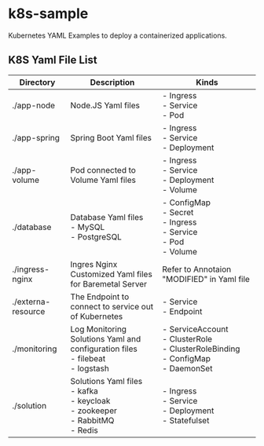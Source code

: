 # k8s-sample
Kubernetes YAML Examples to deploy a containerized applications.

## K8S Yaml File List
| Directory             | Description                                                           | Kinds                                                                 |
| ---------             | -----------                                                           | -----------                                                           |
| ./app-node            | Node.JS Yaml files                                                    | - Ingress<br/>- Service<br/>- Pod                                                 |
| ./app-spring          | Spring Boot Yaml files                                                | - Ingress<br/>- Service<br/>- Deployment                                          |
| ./app-volume          | Pod connected to Volume Yaml files                                    | - Ingress<br/>- Service<br/>- Deployment<br/>- Volume                                  |
| ./database            | Database Yaml files<br />- MySQL<br />- PostgreSQL                                | - ConfigMap<br/>- Secret<br/>- Ingress<br/>- Service<br/>- Pod<br/>- Volume                      |
| ./ingress-nginx    | Ingres Nginx Customized Yaml files for Baremetal Server                   | Refer to Annotaion "MODIFIED" in Yaml file                                                     |
| ./externa-resource    | The Endpoint to connect to service out of Kubernetes                  | - Service<br/>- Endpoint                                                     |
| ./monitoring          | Log Monitoring Solutions Yaml and configuration files<br/>- filebeat<br/>- logstash  | - ServiceAccount<br/>- ClusterRole<br/>- ClusterRoleBinding<br/>- ConfigMap<br/>- DaemonSet |
| ./solution            | Solutions Yaml files<br/> - kafka<br/>- keycloak<br/>- zookeeper<br/>- RabbitMQ<br/>- Redis                | - Ingress<br/>- Service<br/>- Deployment<br/>- Statefulset                             |


